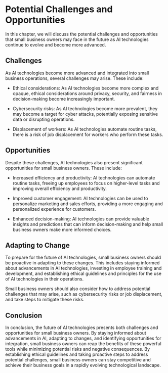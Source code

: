 Potential Challenges and Opportunities
=========================================================================================

In this chapter, we will discuss the potential challenges and opportunities that small business owners may face in the future as AI technologies continue to evolve and become more advanced.

Challenges
----------

As AI technologies become more advanced and integrated into small business operations, several challenges may arise. These include:

* Ethical considerations: As AI technologies become more complex and opaque, ethical considerations around privacy, security, and fairness in decision-making become increasingly important.

* Cybersecurity risks: As AI technologies become more prevalent, they may become a target for cyber attacks, potentially exposing sensitive data or disrupting operations.

* Displacement of workers: As AI technologies automate routine tasks, there is a risk of job displacement for workers who perform these tasks.

Opportunities
-------------

Despite these challenges, AI technologies also present significant opportunities for small business owners. These include:

* Increased efficiency and productivity: AI technologies can automate routine tasks, freeing up employees to focus on higher-level tasks and improving overall efficiency and productivity.

* Improved customer engagement: AI technologies can be used to personalize marketing and sales efforts, providing a more engaging and personalized experience for customers.

* Enhanced decision-making: AI technologies can provide valuable insights and predictions that can inform decision-making and help small business owners make more informed choices.

Adapting to Change
------------------

To prepare for the future of AI technologies, small business owners should be proactive in adapting to these changes. This includes staying informed about advancements in AI technologies, investing in employee training and development, and establishing ethical guidelines and principles for the use of AI technologies in their operations.

Small business owners should also consider how to address potential challenges that may arise, such as cybersecurity risks or job displacement, and take steps to mitigate these risks.

Conclusion
----------

In conclusion, the future of AI technologies presents both challenges and opportunities for small business owners. By staying informed about advancements in AI, adapting to changes, and identifying opportunities for integration, small business owners can reap the benefits of these powerful tools while minimizing potential risks and negative consequences. By establishing ethical guidelines and taking proactive steps to address potential challenges, small business owners can stay competitive and achieve their business goals in a rapidly evolving technological landscape.
